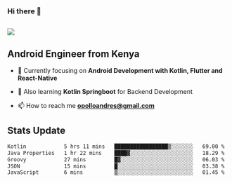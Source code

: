 ### Hi there 👋
<h2 align="left"><img src="https://readme-typing-svg.herokuapp.com?color='blue'&lines=I'm+Andrew+Opollo😊;Welcome+to+my+Github😜"> </h2>

## Android Engineer from Kenya


- 🌱 Currently focusing on **Android Development with Kotlin, Flutter and React-Native**

- 🔭 Also learning **Kotlin Springboot** for Backend Development

- 📫 How to reach me **opolloandres@gmail.com**


## Stats Update
<!--START_SECTION:waka-->

```txt
Kotlin            5 hrs 11 mins   █████████████████▒░░░░░░░   69.00 %
Java Properties   1 hr 22 mins    ████▓░░░░░░░░░░░░░░░░░░░░   18.29 %
Groovy            27 mins         █▓░░░░░░░░░░░░░░░░░░░░░░░   06.03 %
JSON              15 mins         █░░░░░░░░░░░░░░░░░░░░░░░░   03.38 %
JavaScript        6 mins          ▒░░░░░░░░░░░░░░░░░░░░░░░░   01.45 %
```

<!--END_SECTION:waka-->



